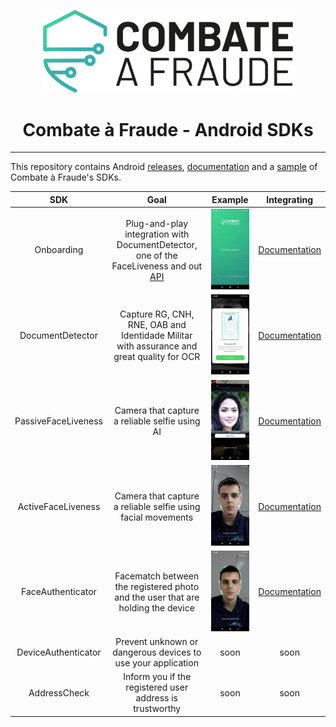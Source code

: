 <div align="center">
  
  [<img width="400px" src="/resources/combateafraude_logo.png?raw=true">](https://combateafraude.com)

  # Combate à Fraude - Android SDKs
</div>

<hr>

This repository contains Android [releases](https://github.com/combateafraude/Android/wiki/Downloading-and-importing), [documentation](https://github.com/combateafraude/Android/wiki) and a [sample](https://github.com/combateafraude/Android/tree/master/example) of Combate à Fraude's SDKs.

| SDK | Goal | Example | Integrating |
| :--: | :--: | :--: | :--: |
| Onboarding | Plug-and-play integration with DocumentDetector, one of the FaceLiveness and out [API](https://docs.combateafraude.com/docs/conhecendo-produto/visao-geral/) | <img src="/resources/Onboarding.gif"> | [Documentation](https://github.com/combateafraude/Android/wiki/Onboarding) |
| DocumentDetector        | Capture RG, CNH, RNE, OAB and Identidade Militar with assurance and great quality for OCR | <img src="/resources/DocumentDetector.gif"> | [Documentation](https://github.com/combateafraude/Android/wiki/DocumentDetector) |
| PassiveFaceLiveness     | Camera that capture a reliable selfie using AI | <img src="/resources/PassiveFaceLiveness.gif"> | [Documentation](https://github.com/combateafraude/Android/wiki/PassiveFaceLiveness) |
| ActiveFaceLiveness      | Camera that capture a reliable selfie using facial movements | <img src="/resources/ActiveFaceLiveness.gif"> | [Documentation](https://github.com/combateafraude/Android/wiki/ActiveFaceLiveness) |
| FaceAuthenticator       | Facematch between the registered photo and the user that are holding the device | <img src="/resources/FaceAuthenticator.gif"> | [Documentation](https://github.com/combateafraude/Android/wiki/FaceAuthenticator) |
| DeviceAuthenticator     | Prevent unknown or dangerous devices to use your application | soon | soon |
| AddressCheck            | Inform you if the registered user address is trustworthy | soon | soon |
